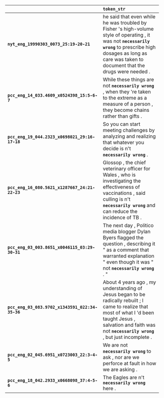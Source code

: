 |                                                 | `token_str`                                                                                                                                                                                                              |
|:------------------------------------------------|:-------------------------------------------------------------------------------------------------------------------------------------------------------------------------------------------------------------------------|
| **`nyt_eng_19990303_0073_25:19-20-21`**         | he said that even while he was troubled by Fisher 's high-volume style of operating , it was not __``necessarily wrong``__ to prescribe high dosages as long as care was taken to document that the drugs were needed .  |
| **`pcc_eng_14_033.4609_x0524398_15:5-6-7`**     | While these things are not __``necessarily wrong``__ , when they 're taken to the extreme as a measure of a person , they become chains rather than gifts .                                                              |
| **`pcc_eng_19_044.2323_x0698021_29:16-17-18`**  | So you can start meeting challenges by analyzing and realizing that whatever you decide is n't __``necessarily wrong``__ .                                                                                               |
| **`pcc_eng_16_080.5621_x1287667_24:21-22-23`**  | Glossop , the chief veterinary officer for Wales , who is investigating the effectiveness of vaccinations , said culling is n't __``necessarily wrong``__ and can reduce the incidence of TB .                           |
| **`pcc_eng_03_003.8651_x0046115_03:29-30-31`**  | The next day , Politico media blogger Dylan Byers flagged the question , describing it " as a comment that warranted explanation " even though it was " not __``necessarily wrong``__ . "                                |
| **`pcc_eng_03_083.9702_x1343591_022:34-35-36`** | About 4 years ago , my understanding of Jesus began to be radically rebuilt ; I came to realize that most of what I 'd been taught Jesus , salvation and faith was not __``necessarily wrong``__ , but just incomplete . |
| **`pcc_eng_02_045.6951_x0723003_22:3-4-5`**     | We are not __``necessarily wrong``__ to ask , nor are we perforce at fault in how we are asking .                                                                                                                        |
| **`pcc_eng_18_042.2933_x0668098_37:4-5-6`**     | The Eagles are n't __``necessarily wrong``__ here .                                                                                                                                                                      |